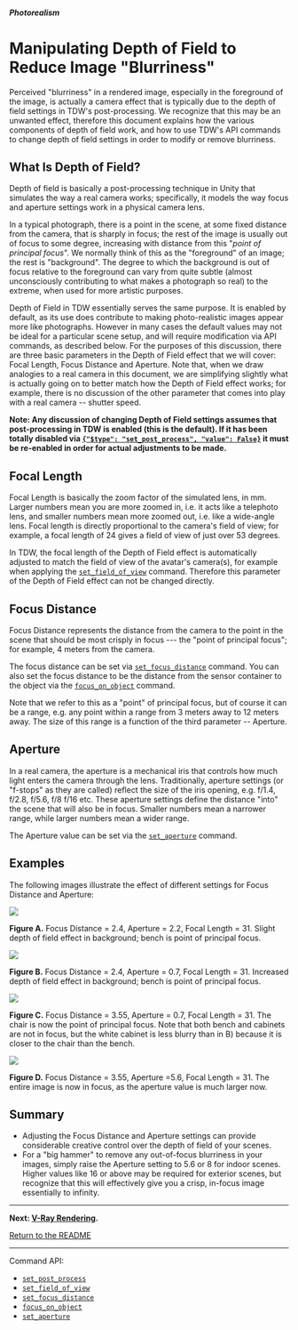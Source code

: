 ##### Photorealism

# Manipulating Depth of Field to Reduce Image "Blurriness"

Perceived "blurriness" in a rendered image, especially in the foreground of the image, is actually a camera effect that is typically due to the depth of field settings in TDW's post-processing.  We recognize that this may be an unwanted effect, therefore this document explains how the various components of depth of field work, and how to use TDW's API commands to change depth of field settings in order to modify or remove blurriness.

## What Is Depth of Field? 

Depth of field is basically a post-processing technique in Unity that simulates the way a real camera works; specifically, it models the way focus and aperture settings work in a physical camera lens.

In a typical photograph, there is a point in the scene, at some fixed distance from the camera, that is sharply in focus; the rest of the image is usually out of focus to some degree, increasing with distance from this "*point of principal focus*".   We normally think of this as the "foreground" of an image; the rest is "background". The degree to which the background is out of focus relative to the foreground can vary from quite subtle (almost unconsciously contributing to what makes a photograph so real)  to the extreme, when used for more artistic purposes. 

Depth of Field in TDW essentially serves the same purpose. It is enabled by default, as its use does contribute to making photo-realistic images appear more like photographs.  However in many cases the default values may not be ideal for a particular scene setup, and will require modification via API commands, as described below.  For the purposes of this discussion, there are three basic parameters in the Depth of Field effect that we will cover: Focal Length, Focus Distance and Aperture. Note that, when we draw analogies to a real camera in this document, we are simplifying slightly what is actually going on to better match how the Depth of Field effect works; for example, there is no discussion of the other parameter that comes into play with a real camera -- shutter speed.

**Note: Any discussion of changing Depth of Field settings assumes that post-processing in TDW is enabled (this is the default).  If it has been totally disabled via [`{"$type": "set_post_process", "value": False}`](../../api/command_api.md#set_post_process) it must be re-enabled in order for actual adjustments to be made.**

## Focal Length

Focal Length is basically the zoom factor of the simulated lens, in mm.  Larger numbers mean you are more zoomed in, i.e. it acts like a telephoto lens, and smaller numbers mean more zoomed out, i.e. like a wide-angle lens. Focal length is directly proportional to the camera's field of view; for example, a focal length of 24 gives a field of view of just over 53 degrees.

In TDW, the focal length of the Depth of Field effect is automatically adjusted to match the field of view of the avatar's camera(s), for example when applying the [`set_field_of_view`](../../api/command_api.md#set_field_of_view) command. Therefore this parameter of the Depth of Field effect can not be changed directly.

## Focus Distance

Focus Distance represents the distance from the camera to the point in the scene that should be most crisply in focus --- the "point of principal focus"; for example, 4 meters from the camera. 

The focus distance can be set via  [`set_focus_distance`](../../api/command_api.md#set_focus_distance)  command. You can also set the focus distance to be the distance from the sensor container to the object via the [`focus_on_object`](../../api/command_api.md#focus_on_object) command.

Note that we refer to this as a "point" of principal focus, but of course it can be a range, e.g. any point within a range from 3 meters away to 12 meters away.  The size of this range is a function of the third parameter -- Aperture.

## Aperture

In a real camera, the aperture is a mechanical iris that controls how much light enters the camera through the lens.  Traditionally, aperture settings (or "f-stops" as they are called) reflect the size of the iris opening, e.g.  f/1.4, f/2.8, f/5.6, f/8 f/16 etc. These aperture settings define the distance "into" the scene that will also be in focus. Smaller numbers mean a narrower range, while larger numbers mean a wider range.

The Aperture value can be set via the  [`set_aperture`](../../api/command_api.md#set_aperture) command. 

## Examples

The following images illustrate the effect of different settings for Focus Distance and Aperture:

![](images/depth_of_field/focus_1.png)

**Figure A.** Focus Distance = 2.4, Aperture = 2.2, Focal Length = 31. Slight depth of field effect in background; bench is point of principal focus.

![](images/depth_of_field/focus_2.png)

**Figure B.** Focus Distance = 2.4, Aperture = 0.7, Focal Length = 31. Increased depth of field effect in background; bench is point of principal focus.

![](images/depth_of_field/focus_3.png)

**Figure C.** Focus Distance = 3.55, Aperture = 0.7, Focal Length = 31. The chair is now the point of principal focus. Note that both bench and cabinets are not in focus, but the white cabinet is less blurry than in B) because it is closer to the chair than the bench.

![](images/depth_of_field/focus_4.png)

**Figure D.** Focus Distance = 3.55, Aperture =5.6, Focal Length = 31. The entire image is now in focus, as the aperture value is much larger now.

## Summary

- Adjusting the Focus Distance and Aperture settings can provide considerable creative control over the depth of field of your scenes.
- For a "big hammer" to remove any out-of-focus blurriness in your images, simply raise the Aperture setting to 5.6 or 8 for indoor scenes. Higher values like 16 or above may be required for exterior scenes, but recognize that this will effectively give you a crisp, in-focus image essentially to infinity.

***

**Next: [V-Ray Rendering](vray.md).**

[Return to the README](../../../README.md)

***

Command API:

- [`set_post_process`](../../api/command_api.md#set_post_process)
- [`set_field_of_view`](../../api/command_api.md#set_field_of_view)
- [`set_focus_distance`](../../api/command_api.md#set_focus_distance)
- [`focus_on_object`](../../api/command_api.md#focus_on_object)
- [`set_aperture`](../../api/command_api.md#set_aperture)

